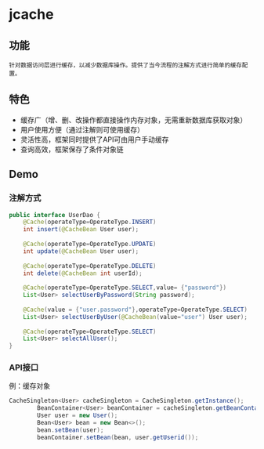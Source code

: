 # jcache

## 功能

`针对数据访问层进行缓存，以减少数据库操作。提供了当今流程的注解方式进行简单的缓存配置。`

## 特色

* 缓存广（增、删、改操作都直接操作内存对象，无需重新数据库获取对象）
* 用户使用方便（通过注解则可使用缓存）
* 灵活性高，框架同时提供了API可由用户手动缓存
* 查询高效，框架保存了条件对象链

## Demo

### 注解方式

```java
public interface UserDao {
	@Cache(operateType=OperateType.INSERT)
	int insert(@CacheBean User user);
	
	@Cache(operateType=OperateType.UPDATE)
	int update(@CacheBean User user);
	
	@Cache(operateType=OperateType.DELETE)
	int delete(@CacheBean int userId);
	
	@Cache(operateType=OperateType.SELECT,value= {"password"})
	List<User> selectUserByPassword(String password);
	
	@Cache(value = {"user.password"},operateType=OperateType.SELECT)
	List<User> selectUserByUser(@CacheBean(value="user") User user);
	
	@Cache(operateType=OperateType.SELECT)
	List<User> selectAllUser();
}
```

### API接口

例：缓存对象

```java
CacheSingleton<User> cacheSingleton = CacheSingleton.getInstance();
		BeanContainer<User> beanContainer = cacheSingleton.getBeanContainer(User.class);
		User user = new User();
		Bean<User> bean = new Bean<>();
		bean.setBean(user);
		beanContainer.setBean(bean, user.getUserid());
```



